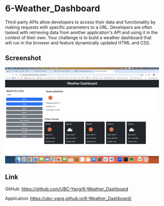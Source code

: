 # 6-Weather_Dashboard
Third-party APIs allow developers to access their data and functionality by making requests with specific parameters to a URL. Developers are often tasked with retrieving data from another application's API and using it in the context of their own. Your challenge is to build a weather dashboard that will run in the browser and feature dynamically updated HTML and CSS.

## Screenshot

![Weather Dashboard](<assets/Screenshot 2024-06-06 at 8.10.10 PM.png>)

## Link
GitHub: https://github.com/UBC-Yang/6-Weather_Dashboard

Application: https://ubc-yang.github.io/6-Weather_Dashboard/